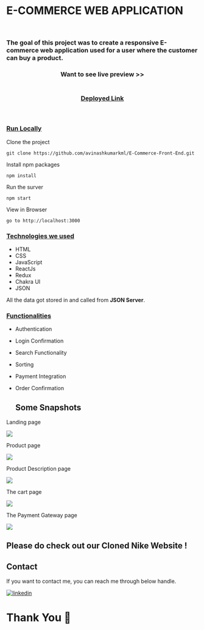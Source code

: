 # E-COMMERCE WEB APPLICATION  &nbsp;   &nbsp;   &nbsp;   &nbsp;   &nbsp; &nbsp;   &nbsp;   &nbsp;   &nbsp;   &nbsp; &nbsp;   &nbsp;   &nbsp;   &nbsp;   &nbsp; &nbsp;   &nbsp;   &nbsp;   &nbsp;   &nbsp;  &nbsp;   &nbsp;    &nbsp;   &nbsp;   &nbsp;   &nbsp;   

<h3>The goal of this project was to create a responsive E-commerce web application used for a user where the customer can buy a product.</h3>

<div style='page-break-after: always'></div>

<h3 align="center" > Want to see live preview >><h3>
<p align="center">
<br />
<a target="blank" href="https://weather-app-reactxcxs.netlify.app/">Deployed Link</a>
</p>

<br />

### <u>Run Locally</u>

Clone the project

```
git clone https://github.com/avinashkumarkml/E-Commerce-Front-End.git
```

Install npm packages

```
npm install
```

Run the surver

```
npm start
```

View in Browser

```
go to http://localhost:3000
```

<div style='page-break-after: always'></div>

### <u>Technologies we used</u>

- HTML
- CSS
- JavaScript
- ReactJs
- Redux
- Chakra UI
- JSON

All the data got stored in and called from <b>JSON Server</b>.

<div style='page-break-after: always'></div>

### <u>Functionalities</u>

- Authentication
- Login Confirmation
- Search Functionality
- Sorting
- Payment Integration
- Order Confirmation
  
  ## Some Snapshots
<p>Landing page</p>
<img src="https://cdn-images-1.medium.com/max/900/1*_FZsgxmNmiz-HNaGdUAiCg.png"/>

<p>Product page</p>
<img src="https://cdn-images-1.medium.com/max/900/1*sIg_nFkNUFMojZY7TarQmQ.png"/>

<p>Product Description page</p>
<img src="https://cdn-images-1.medium.com/max/900/1*94UycX52FHtwQEbxJc-scw.png"/>

<p>The cart page</p>
<img src="https://cdn-images-1.medium.com/max/1200/1*0VANn46S8m5OnpLMRwKf1g.png"/>

<p>The Payment Gateway page</p>
<img src="https://cdn-images-1.medium.com/max/600/1*fNUM5mUYzTzKXTBkok87WQ.png"/>

## Please do check out our Cloned Nike Website !

<h2>Contact</h2>

If you want to contact me, you can reach me through below handle.

[![linkedin](https://img.shields.io/badge/Manish-0077B5?style=for-the-badge&logo=linkedin&logoColor=white)](https://www.linkedin.com/in/manish-reddy-76063a222/)

# Thank You :sparkling_heart:
